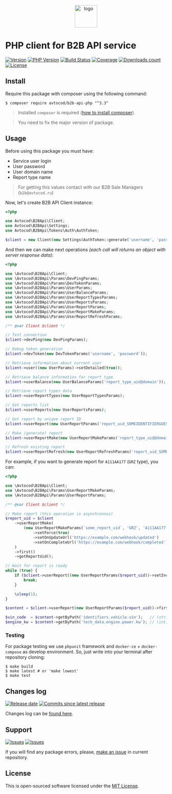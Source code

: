 <p align="center">
  <img alt="logo" src="https://hsto.org/webt/59/df/45/59df45aa6c9cb971309988.png" width="70" height="70" />
</p>

# PHP client for B2B API service

[![Version][badge_packagist_version]][link_packagist]
[![PHP Version][badge_php_version]][link_packagist]
[![Build Status][badge_build_status]][link_build_status]
[![Coverage][badge_coverage]][link_coverage]
[![Downloads count][badge_downloads_count]][link_packagist]
[![License][badge_license]][link_license]

## Install

Require this package with composer using the following command:

```shell
$ composer require avtocod/b2b-api-php "^3.3"
```

> Installed `composer` is required ([how to install composer][getcomposer]).

> You need to fix the major version of package.

## Usage

Before using this package you must have:

- Service user login
- User password
- User domain name
- Report type name

> For getting this values contact with our B2B Sale Managers (`b2b@avtocod.ru`)

Now, let's create B2B API Client instance:

```php
<?php

use Avtocod\B2BApi\Client;
use Avtocod\B2BApi\Settings;
use Avtocod\B2BApi\Tokens\Auth\AuthToken;

$client = new Client(new Settings(AuthToken::generate('username', 'password', 'domain')));
```

And then we can make next operations _(each call will returns an object with server response data)_:

```php
<?php

use \Avtocod\B2BApi\Client;
use \Avtocod\B2BApi\Params\DevPingParams;
use \Avtocod\B2BApi\Params\DevTokenParams;
use \Avtocod\B2BApi\Params\UserParams;
use \Avtocod\B2BApi\Params\UserBalanceParams;
use \Avtocod\B2BApi\Params\UserReportTypesParams;
use \Avtocod\B2BApi\Params\UserReportsParams;
use \Avtocod\B2BApi\Params\UserReportParams;
use \Avtocod\B2BApi\Params\UserReportMakeParams;
use \Avtocod\B2BApi\Params\UserReportRefreshParams;

/** @var Client $client */

// Test connection
$client->devPing(new DevPingParams);

// Debug token generation
$client->devToken(new DevTokenParams('username', 'password'));

// Retrieve information about current user
$client->user((new UserParams)->setDetailed(true));

// Retrieve balance information for report type
$client->userBalance(new UserBalanceParams('report_type_uid@domain'));

// Retrieve report types data
$client->userReportTypes(new UserReportTypesParams);

// Get reports list
$client->userReports(new UserReportsParams);

// Get report by unique report ID
$client->userReport(new UserReportParams('report_uid_SOMEIDENTIFIERGOESHERE@domain'));

// Make (generate) report
$client->userReportMake(new UserReportMakeParams('report_type_uid@domain', 'VIN', 'Z94CB41AAGR323020'));

// Refresh existing report
$client->userReportRefresh(new UserReportRefreshParams('report_uid_SOMEIDENTIFIERGOESHERE@domain'));
```

For example, if you want to generate report for `A111AA177` (`GRZ` type), you can:

```php
<?php

use \Avtocod\B2BApi\Client;
use \Avtocod\B2BApi\Params\UserReportMakeParams;
use \Avtocod\B2BApi\Params\UserReportParams;

/** @var Client $client */

// Make report (this operation is asynchronous)
$report_uid = $client
    ->userReportMake(
        (new UserReportMakeParams(`some_report_uid`, 'GRZ', 'A111AA177'))
            ->setForce(true)
            ->setOnUpdateUrl('https://example.com/webhook/updated')
            ->setOnCompleteUrl('https://example.com/webhook/completed')
    )
    ->first()
    ->getReportUid();

// Wait for report is ready
while (true) {
    if ($client->userReport((new UserReportParams($report_uid))->setIncludeContent(false))->first()->isCompleted()) {
        break;
    }

    \sleep(1);
}

$content = $client->userReport(new UserReportParams($report_uid))->first()->getContent();

$vin_code  = $content->getByPath('identifiers.vehicle.vin');   // (string) 'JTMHX05J704083922'
$engine_kw = $content->getByPath('tech_data.engine.power.kw'); // (int) 227
```

### Testing

For package testing we use `phpunit` framework and `docker-ce` + `docker-compose` as develop environment. So, just write into your terminal after repository cloning:

```shell
$ make build
$ make latest # or 'make lowest'
$ make test
```

## Changes log

[![Release date][badge_release_date]][link_releases]
[![Commits since latest release][badge_commits_since_release]][link_commits]

Changes log can be [found here][link_changes_log].

## Support

[![Issues][badge_issues]][link_issues]
[![Issues][badge_pulls]][link_pulls]

If you will find any package errors, please, [make an issue][link_create_issue] in current repository.

## License

This is open-sourced software licensed under the [MIT License][link_license].

[badge_packagist_version]:https://img.shields.io/packagist/v/avtocod/b2b-api-php.svg?maxAge=180
[badge_php_version]:https://img.shields.io/packagist/php-v/avtocod/b2b-api-php.svg?longCache=true
[badge_build_status]:https://img.shields.io/github/workflow/status/avtocod/b2b-api-php/tests/master
[badge_coverage]:https://img.shields.io/codecov/c/github/avtocod/b2b-api-php/master.svg?maxAge=60
[badge_downloads_count]:https://img.shields.io/packagist/dt/avtocod/b2b-api-php.svg?maxAge=180
[badge_license]:https://img.shields.io/packagist/l/avtocod/b2b-api-php.svg?longCache=true
[badge_release_date]:https://img.shields.io/github/release-date/avtocod/b2b-api-php.svg?style=flat-square&maxAge=180
[badge_commits_since_release]:https://img.shields.io/github/commits-since/avtocod/b2b-api-php/latest.svg?style=flat-square&maxAge=180
[badge_issues]:https://img.shields.io/github/issues/avtocod/b2b-api-php.svg?style=flat-square&maxAge=180
[badge_pulls]:https://img.shields.io/github/issues-pr/avtocod/b2b-api-php.svg?style=flat-square&maxAge=180
[link_releases]:https://github.com/avtocod/b2b-api-php/releases
[link_packagist]:https://packagist.org/packages/avtocod/b2b-api-php
[link_build_status]:https://github.com/avtocod/b2b-api-php/actions
[link_coverage]:https://codecov.io/gh/avtocod/b2b-api-php/
[link_changes_log]:https://github.com/avtocod/b2b-api-php/blob/master/CHANGELOG.md
[link_issues]:https://github.com/avtocod/b2b-api-php/issues
[link_create_issue]:https://github.com/avtocod/b2b-api-php/issues/new/choose
[link_commits]:https://github.com/avtocod/b2b-api-php/commits
[link_pulls]:https://github.com/avtocod/b2b-api-php/pulls
[link_license]:https://github.com/avtocod/b2b-api-php/blob/master/LICENSE
[getcomposer]:https://getcomposer.org/download/
